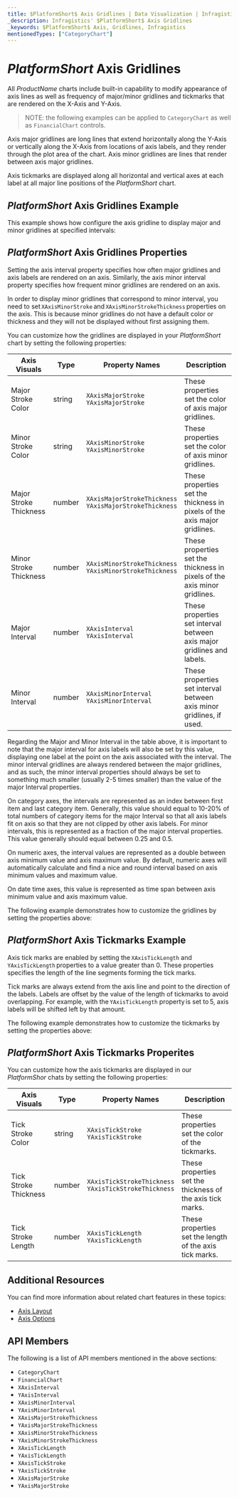 ```yaml
---
title: $PlatformShort$ Axis Gridlines | Data Visualization | Infragistics
_description: Infragistics' $PlatformShort$ Axis Gridlines
_keywords: $PlatformShort$ Axis, Gridlines, Infragistics
mentionedTypes: ["CategoryChart"]
---
```


# $PlatformShort$ Axis Gridlines

All $ProductName$ charts include built-in capability to modify appearance of axis lines as well as frequency of major/minor gridlines and tickmarks that are rendered on the X-Axis and Y-Axis.

> NOTE: the following examples can be applied to `CategoryChart` as well as `FinancialChart` controls.

Axis major gridlines are long lines that extend horizontally along the Y-Axis or vertically along the X-Axis from locations of axis labels, and they render through the plot area of the chart. Axis minor gridlines are lines that render between axis major gridlines.

Axis tickmarks are displayed along all horizontal and vertical axes at each label at all major line positions of the $PlatformShort$ chart.

## $PlatformShort$ Axis Gridlines Example

This example shows how configure the axis gridline to display major and minor gridlines at specified intervals:

<code-view style="height: 450px"
           data-demos-base-url="{environment:dvDemosBaseUrl}"
           iframe-src="{environment:dvDemosBaseUrl}/charts/category-chart-axis-gridlines"
           alt="$PlatformShort$ Axis Gridlines Example"
           github-src="charts/category-chart/axis-gridlines">
</code-view>

<div class="divider--half"></div>

## $PlatformShort$ Axis Gridlines Properties

Setting the axis interval property specifies how often major gridlines and axis labels are rendered on an axis. Similarly, the axis minor interval property specifies how frequent minor gridlines are rendered on an axis.

In order to display minor gridlines that correspond to minor interval, you need to set `XAxisMinorStroke` and `XAxisMinorStrokeThickness` properties on the axis. This is because minor gridlines do not have a default color or thickness and they will not be displayed without first assigning them.

You can customize how the gridlines are displayed in your $PlatformShort$ chart by setting the following properties:

Axis Visuals           | Type    | Property Names                                               | Description
-----------------------|---------|--------------------------------------------------------------|----------------
Major Stroke Color     | string  | `XAxisMajorStroke` <br> `YAxisMajorStroke`                   | These properties set the color of axis major gridlines.
Minor Stroke Color     | string  | `XAxisMinorStroke` <br> `YAxisMinorStroke`                   | These properties set the color of axis minor gridlines.
Major Stroke Thickness | number  | `XAxisMajorStrokeThickness` <br> `YAxisMajorStrokeThickness` | These properties set the thickness in pixels of the axis major gridlines.
Minor Stroke Thickness | number  | `XAxisMinorStrokeThickness` <br> `YAxisMinorStrokeThickness` | These properties set the thickness in pixels of the axis minor gridlines.
Major Interval         | number  | `XAxisInterval` <br> `YAxisInterval`                         | These properties set interval between axis major gridlines and labels.
Minor Interval         | number  | `XAxisMinorInterval` <br> `YAxisMinorInterval`               | These properties set interval between axis minor gridlines, if used.

Regarding the Major and Minor Interval in the table above, it is important to note that the major interval for axis labels will also be set by this value, displaying one label at the point on the axis associated with the interval. The minor interval gridlines are always rendered between the major gridlines, and as such, the minor interval properties should always be set to something much smaller (usually 2-5 times smaller) than the value of the major Interval properties.

On category axes, the intervals are represented as an index between first item and last category item. Generally, this value should equal to 10-20% of total numbers of category items for the major Interval so that all axis labels fit on axis so that they are not clipped by other axis labels. For minor intervals, this is represented as a fraction of the major interval properties. This value generally should equal between 0.25 and 0.5.

On numeric axes, the interval values are represented as a double between axis minimum value and axis maximum value. By default, numeric axes will automatically calculate and find a nice and round interval based on axis minimum values and maximum value.

On date time axes, this value is represented as time span between axis minimum value and axis maximum value.

The following example demonstrates how to customize the gridlines by setting the properties above:

<code-view style="height: 450px"
           data-demos-base-url="{environment:dvDemosBaseUrl}"
           iframe-src="{environment:dvDemosBaseUrl}/charts/category-chart-axis-gridlines"
           alt="$PlatformShort$ Axis Gridlines Example"
           github-src="charts/category-chart/axis-gridlines">
</code-view>

<div class="divider--half"></div>

## $PlatformShort$ Axis Tickmarks Example

Axis tick marks are enabled by setting the `XAxisTickLength` and `YAxisTickLength` properties to a value greater than 0. These properties specifies the length of the line segments forming the tick marks.

Tick marks are always extend from the axis line and point to the direction of the labels. Labels are offset by the value of the length of tickmarks to avoid overlapping. For example, with the `YAxisTickLength` property is set to 5, axis labels will be shifted left by that amount.

The following example demonstrates how to customize the tickmarks by setting the properties above:

<code-view style="height: 450px"
           data-demos-base-url="{environment:dvDemosBaseUrl}"
           iframe-src="{environment:dvDemosBaseUrl}/charts/category-chart-axis-tickmarks"
           alt="$PlatformShort$ Axis Tickmarks Example"
           github-src="charts/category-chart/axis-tickmarks">
</code-view>

<div class="divider--half"></div>

## $PlatformShort$ Axis Tickmarks Properites

You can customize how the axis tickmarks are displayed in our $PlatformShor$ chats by setting the following properties:

Axis Visuals           | Type    | Property Names                                             | Description
-----------------------|---------|------------------------------------------------------------|-------------------------
Tick Stroke Color      | string  | `XAxisTickStroke` <br> `YAxisTickStroke`                   | These properties set the color of the tickmarks.
Tick Stroke Thickness  | number  | `XAxisTickStrokeThickness` <br> `YAxisTickStrokeThickness` | These properties set the thickness of the axis tick marks.
Tick Stroke Length     | number  | `XAxisTickLength` <br> `YAxisTickLength`                   | These properties set the length of the axis tick marks.


## Additional Resources

You can find more information about related chart features in these topics:

- [Axis Layout](chart-axis-layouts.md)
- [Axis Options](chart-axis-options.md)

## API Members

The following is a list of API members mentioned in the above sections:

- `CategoryChart`
- `FinancialChart`
- `XAxisInterval`
- `YAxisInterval`
- `XAxisMinorInterval`
- `YAxisMinorInterval`
- `XAxisMajorStrokeThickness`
- `YAxisMajorStrokeThickness`
- `XAxisMinorStrokeThickness`
- `YAxisMinorStrokeThickness`
- `XAxisTickLength`
- `YAxisTickLength`
- `XAxisTickStroke`
- `YAxisTickStroke`
- `XAxisMajorStroke`
- `YAxisMajorStroke`

